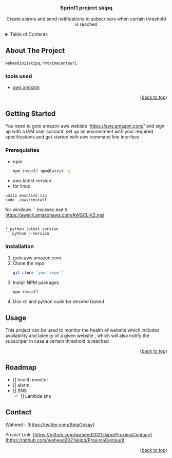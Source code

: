 <div id="top"></div>

<h3 align="center">Sprint1 project skipq</h3>

  <p align="center">
    Create alarms and send notifications to subscribers when certain threshold is reached
    <br />

  </p>
</div>



<!-- TABLE OF CONTENTS -->
<details>
  <summary>Table of Contents</summary>
  <ol>
    <li>
      <a href="#about-the-project">About The Project</a>
      <ul>
        <li><a href="#built-with">Built With</a></li>
      </ul>
    </li>
    <li>
      <a href="#getting-started">Getting Started</a>
      <ul>
        <li><a href="#prerequisites">Prerequisites</a></li>
        <li><a href="#installation">Installation</a></li>
      </ul>
    </li>
    <li><a href="#usage">Usage</a></li>
    <li><a href="#roadmap">Usage</a></l1>
    <li><a href="#contact">Contact</a></li>
    </li>

  </ol>
</details>



<!-- ABOUT THE PROJECT -->
## About The Project


 `waheed2021skipq`, `ProximaCentauri`




### tools used

* [aws amazon](https://aws.amazon.com/)

<p align="right">(<a href="#top">back to top</a>)</p>



<!-- GETTING STARTED -->
## Getting Started

You need to goto amazon aws webiste 'https://aws.amazon.com/' and sign up with a IAM user account, 
set up an environment with your required specifications and get started with aws command line interface


### Prerequisites


* npm
  ```sh
  npm install npm@latest -g
  ```
 * aws latest version
 * for linux
  ```curl "https://awscli.amazonaws.com/awscli-exe-linux-x86_64.zip" -o "awscliv2.zip"
unzip awscliv2.zip
sudo ./aws/install
  ```
  for windows
    ```msiexec.exe /i https://awscli.amazonaws.com/AWSCLIV2.msi
  ```
  
* python latest version
  ```python --version
  ```
### Installation

1. goto aws.amazon.com
2. Clone the repo
   ```sh
   git clone 'your repo '
   ```
3. Install NPM packages
   ```sh
   npm install
   ```
4. Use cli and python code for desired tasked




<!-- USAGE EXAMPLES -->
## Usage

This project can be used to monitor the health of website which includes availability and latency of a given website , which
will also notify the subscriper in case a certain threshold is reached 
<p align="right">(<a href="#top">back to top</a>)</p>



<!-- ROADMAP -->
## Roadmap

- [] health monitor
- [] alarm
- [] SNS
    - [] Lambda sns












<!-- CONTACT -->
## Contact

Waheed - [https://twitter.com/BetaOokay]

Project Link: [https://github.com/waheed2021skipq/ProximaCentauri](https://github.com/waheed2021skipq/ProximaCentauri)

<p align="right">(<a href="#top">back to top</a>)</p>








